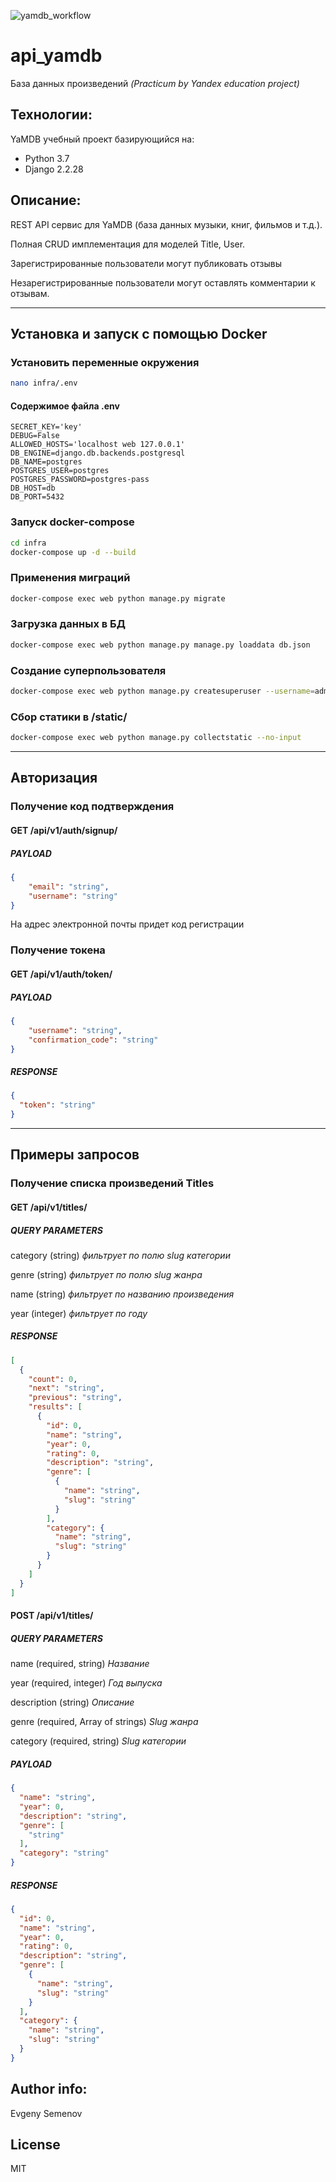 ![yamdb_workflow](https://github.com/john-neg/yamdb_final/actions/workflows/yamdb_workflow.yml/badge.svg)

# api_yamdb

База данных произведений _(Practicum by Yandex education project)_

## Технологии:

YaMDB учебный проект базирующийся на:
- Python 3.7
- Django 2.2.28

## Описание:

REST API сервис для YaMDB (база данных музыки, книг, фильмов и т.д.).

Полная CRUD имплементация для моделей Title, User.

Зарегистрированные пользователи могут публиковать отзывы

Незарегистрированные пользователи могут оставлять комментарии к отзывам.


---

## Установка и запуск с помощью Docker

### Установить переменные окружения

```sh
nano infra/.env
```

#### Содержимое файла .env

```
SECRET_KEY='key'
DEBUG=False
ALLOWED_HOSTS='localhost web 127.0.0.1'
DB_ENGINE=django.db.backends.postgresql
DB_NAME=postgres
POSTGRES_USER=postgres
POSTGRES_PASSWORD=postgres-pass
DB_HOST=db
DB_PORT=5432
```

### Запуск docker-compose

```sh
cd infra
docker-compose up -d --build
```

### Применения миграций

```sh
docker-compose exec web python manage.py migrate
```

### Загрузка данных в БД

```sh
docker-compose exec web python manage.py manage.py loaddata db.json
```

### Создание суперпользователя

```sh
docker-compose exec web python manage.py createsuperuser --username=admin --email=admin@local.host
```

### Сбор статики в /static/

```sh
docker-compose exec web python manage.py collectstatic --no-input
```

---

## Авторизация 

### Получение код подтверждения

#### GET /api/v1/auth/signup/

##### PAYLOAD

```json
{
    "email": "string",
    "username": "string"
}
```

На адрес электронной почты придет код регистрации

### Получение токена

#### GET /api/v1/auth/token/

##### PAYLOAD

```json
{
    "username": "string",
    "confirmation_code": "string"
}
```

##### RESPONSE

```json
{
  "token": "string"
}
```

---

## Примеры запросов

### Получение списка произведений Titles

#### GET /api/v1/titles/

##### QUERY PARAMETERS

category (string)
_фильтрует по полю slug категории_

genre (string)
_фильтрует по полю slug жанра_

name (string)
_фильтрует по названию произведения_

year (integer)
_фильтрует по году_

##### RESPONSE

```json
[
  {
    "count": 0,
    "next": "string",
    "previous": "string",
    "results": [
      {
        "id": 0,
        "name": "string",
        "year": 0,
        "rating": 0,
        "description": "string",
        "genre": [
          {
            "name": "string",
            "slug": "string"
          }
        ],
        "category": {
          "name": "string",
          "slug": "string"
        }
      }
    ]
  }
]
```

#### POST /api/v1/titles/

##### QUERY PARAMETERS

name (required, string)
_Название_

year (required, integer)
_Год выпуска_

description (string)
_Описание_

genre (required, Array of strings)
_Slug жанра_

category (required, string)
_Slug категории_

##### PAYLOAD

```json
{
  "name": "string",
  "year": 0,
  "description": "string",
  "genre": [
    "string"
  ],
  "category": "string"
}
```

##### RESPONSE

```json
{
  "id": 0,
  "name": "string",
  "year": 0,
  "rating": 0,
  "description": "string",
  "genre": [
    {
      "name": "string",
      "slug": "string"
    }
  ],
  "category": {
    "name": "string",
    "slug": "string"
  }
}
```

## Author info:
Evgeny Semenov

## License
MIT